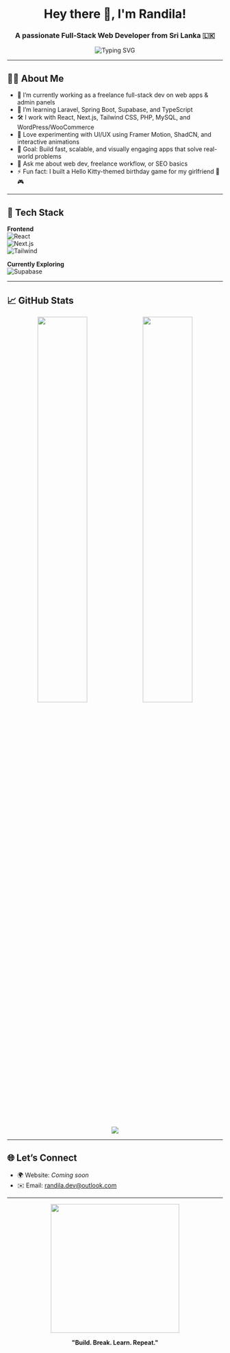 <h1 align="center">Hey there 👋, I'm Randila!</h1>
<h3 align="center">A passionate Full-Stack Web Developer from Sri Lanka 🇱🇰</h3>

<p align="center">
  <img src="https://readme-typing-svg.herokuapp.com?font=Fira+Code&duration=2500&pause=1000&color=14F7FF&center=true&vCenter=true&multiline=true&width=600&lines=Freelance+Developer+%7C+React+%26+Next.js+Specialist;WordPress+%7C+Tailwind+CSS+%7C+MySQL;Learning+Laravel+%26+Spring+Boot+🚀;Let%E2%80%99s+build+something+awesome+together!" alt="Typing SVG" />
</p>

---

## 🧑‍💻 About Me

- 🔭 I’m currently working as a freelance full-stack dev on web apps & admin panels  
- 🌱 I’m learning Laravel, Spring Boot, Supabase, and TypeScript  
- 🛠️ I work with React, Next.js, Tailwind CSS, PHP, MySQL, and WordPress/WooCommerce  
- 🧪 Love experimenting with UI/UX using Framer Motion, ShadCN, and interactive animations  
- 🎯 Goal: Build fast, scalable, and visually engaging apps that solve real-world problems  
- 💬 Ask me about web dev, freelance workflow, or SEO basics  
- ⚡ Fun fact: I built a Hello Kitty-themed birthday game for my girlfriend 🎂🎮

---

## 🚀 Tech Stack

**Frontend**  
![React](https://img.shields.io/badge/-React-61DAFB?style=for-the-badge&logo=react&logoColor=000)  
![Next.js](https://img.shields.io/badge/-Next.js-000?style=for-the-badge&logo=next.js&logoColor=white)  
![Tailwind](https://img.shields.io/badge/-TailwindCSS-38b2ac?style=for-the-badge&logo=tailwind-css&logoColor=white)

**Currently Exploring**  
![Supabase](https://img.shields.io/badge/-Postgresql-2563e9?style=for-the-badge&logo=postgresql&logoColor=white)

---

## 📈 GitHub Stats

<p align="center">
  <img width="48%" src="https://github-readme-stats.vercel.app/api?username=randila-senath&show_icons=true&theme=radical" />
  <img width="48%" src="https://github-readme-streak-stats.herokuapp.com/?user=randila-senath&theme=radical" />
</p>

<p align="center">
  <img src="https://github-readme-stats.vercel.app/api/top-langs/?username=randila-senath&layout=compact&theme=radical" />
</p>

---

## 🌐 Let’s Connect

- 🌍 Website: *Coming soon*
- ✉️ Email: randila.dev@outlook.com

---

<p align="center">
  <img src="https://media.giphy.com/media/qgQUggAC3Pfv687qPC/giphy.gif" width="300" />
</p>

<p align="center">
  <b>"Build. Break. Learn. Repeat."</b>
</p>
